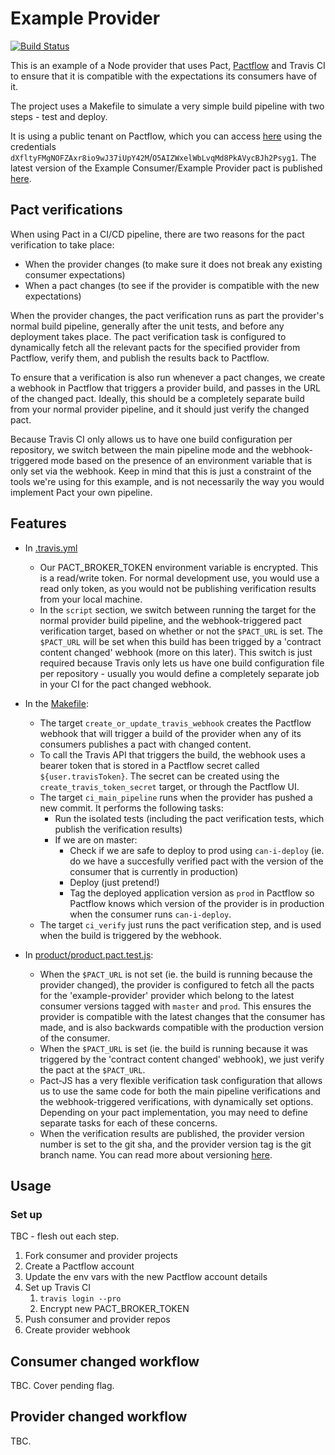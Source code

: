 # Example Provider

[![Build Status](https://travis-ci.com/pactflow/example-provider.svg?branch=master)](https://travis-ci.com/pactflow/example-provider)

This is an example of a Node provider that uses Pact, [Pactflow](https://pactflow.io) and Travis CI to ensure that it is compatible with the expectations its consumers have of it.

The project uses a Makefile to simulate a very simple build pipeline with two steps - test and deploy.

It is using a public tenant on Pactflow, which you can access [here](https://test.pact.dius.com.au) using the credentials `dXfltyFMgNOFZAxr8io9wJ37iUpY42M`/`O5AIZWxelWbLvqMd8PkAVycBJh2Psyg1`. The latest version of the Example Consumer/Example Provider pact is published [here](https://test.pact.dius.com.au/pacts/provider/pactflow-example-provider/consumer/pactflow-example-consumer/latest).

## Pact verifications

When using Pact in a CI/CD pipeline, there are two reasons for the pact verification to take place:

   * When the provider changes (to make sure it does not break any existing consumer expectations)
   * When a pact changes (to see if the provider is compatible with the new expectations)

When the provider changes, the pact verification runs as part the provider's normal build pipeline, generally after the unit tests, and before any deployment takes place. The pact verification task is configured to dynamically fetch all the relevant pacts for the specified provider from Pactflow, verify them, and publish the results back to Pactflow.

To ensure that a verification is also run whenever a pact changes, we create a webhook in Pactflow that triggers a provider build, and passes in the URL of the changed pact. Ideally, this should be a completely separate build from your normal provider pipeline, and it should just verify the changed pact.

Because Travis CI only allows us to have one build configuration per repository, we switch between the main pipeline mode and the webhook-triggered mode based on the presence of an environment variable that is only set via the webhook. Keep in mind that this is just a constraint of the tools we're using for this example, and is not necessarily the way you would implement Pact your own pipeline.

## Features

* In [.travis.yml](.travis.yml)
    * Our PACT_BROKER_TOKEN environment variable is encrypted. This is a read/write token. For normal development use, you would use a read only token, as you would not be publishing verification results from your local machine.
    * In the `script` section, we switch between running the target for the normal provider build pipeline, and the webhook-triggered pact verification target, based on whether or not the `$PACT_URL` is set. The `$PACT_URL` will be set when this build has been trigged by a 'contract content changed' webhook (more on this later). This switch is just required because Travis only lets us have one build configuration file per repository - usually you would define a completely separate job in your CI for the pact changed webhook.

* In the [Makefile](Makefile):
    * The target `create_or_update_travis_webhook` creates the Pactflow webhook that will trigger a build of the provider when any of its consumers publishes a pact with changed content.
    * To call the Travis API that triggers the build, the webhook uses a bearer token that is stored in a Pactflow secret called `${user.travisToken}`. The secret can be created using the `create_travis_token_secret` target, or through the Pactflow UI.
    * The target `ci_main_pipeline` runs when the provider has pushed a new commit. It performs the following tasks:
        * Run the isolated tests (including the pact verification tests, which publish the verification results)
        * If we are on master:
            * Check if we are safe to deploy to prod using `can-i-deploy` (ie. do we have a succesfully verified pact with the version of the consumer that is currently in production)
            * Deploy (just pretend!)
            * Tag the deployed application version as `prod` in Pactflow so Pactflow knows which version of the provider is in production when the consumer runs `can-i-deploy`.
    * The target `ci_verify` just runs the pact verification step, and is used when the build is triggered by the webhook.

* In [product/product.pact.test.js](product/product.pact.test.js):
    * When the `$PACT_URL` is not set (ie. the build is running because the provider changed), the provider is configured to fetch all the pacts for the 'example-provider' provider which belong to the latest consumer versions tagged with `master` and `prod`. This ensures the provider is compatible with the latest changes that the consumer has made, and is also backwards compatible with the production version of the consumer.
    * When the `$PACT_URL` is set (ie. the build is running because it was triggered by the 'contract content changed' webhook), we just verify the pact at the `$PACT_URL`.
    * Pact-JS has a very flexible verification task configuration that allows us to use the same code for both the main pipeline verifications and the webhook-triggered verifications, with dynamically set options. Depending on your pact implementation, you may need to define separate tasks for each of these concerns.
    * When the verification results are published, the provider version number is set to the git sha, and the provider version tag is the git branch name. You can read more about versioning [here](https://docs.pact.io/getting_started/versioning_in_the_pact_broker).

## Usage

### Set up

TBC - flesh out each step.

1. Fork consumer and provider projects
1. Create a Pactflow account
1. Update the env vars with the new Pactflow account details
1. Set up Travis CI
    1. `travis login --pro`
    1. Encrypt new PACT_BROKER_TOKEN
1. Push consumer and provider repos
1. Create provider webhook

## Consumer changed workflow

TBC. Cover pending flag.

## Provider changed workflow

TBC.
